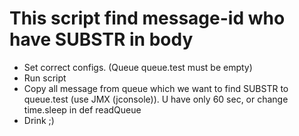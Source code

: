 # This script find message-id who have SUBSTR in body

- Set correct configs. (Queue queue.test must be empty)
- Run script
- Copy all message from queue which we want to find SUBSTR to queue.test (use JMX (jconsole)). U have only 60 sec, or change time.sleep in def readQueue
- Drink ;)